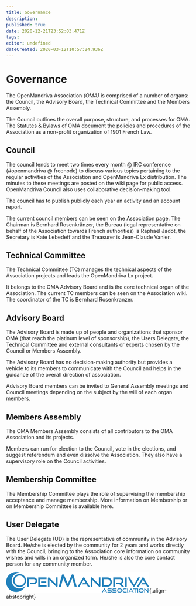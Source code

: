 ```yaml
---
title: Governance
description: 
published: true
date: 2020-12-21T23:52:03.471Z
tags: 
editor: undefined
dateCreated: 2020-03-12T10:57:24.936Z
---
```


# Governance

The OpenMandriva Association *(OMA)* is comprised of a number of organs: the Council, the Advisory Board, the Technical Committee and the Members Assembly.

The Council outlines the overall purpose, structure, and processes for OMA.
The [Statutes](/doc/statutes-constitution-fr) & [Bylaws](/doc/bylaws) of OMA document the policies and procedures of the Association as a non-profit organization of 1901 French Law.

## Council
The council tends to meet two times every month @ IRC conference (#openmandriva @ freenode) to discuss various topics pertaining to the regular activities of the Association and OpenMandriva Lx distribution.
The minutes to these meetings are posted on the wiki page for public access. OpenMandriva Council also uses collaborative decision-making tool.

The council has to publish publicly each year an activity and an account report.

The current council members can be seen on the Association page.
The Chairman is Bernhard Rosenkränzer, the Bureau (legal representative on behalf of the Association towards French authorities) is Raphaël Jadot, the Secretary is Kate Lebedeff and the Treasurer is Jean-Claude Vanier.

## Technical Committee
The Technical Committee (TC) manages the technical aspects of the Association projects and leads the OpenMandriva Lx project.

It belongs to the OMA Advisory Board and is the core technical organ of the Association.
The current TC members can be seen on the Association wiki. The coordinator of the TC is Bernhard Rosenkranzer.

## Advisory Board
The Advisory Board is made up of people and organizations that sponsor OMA (that reach the platinum level of sponsorship), the Users Delegate, the Technical Committee and external consultants or experts chosen by the Council or Members Assembly.

The Advisory Board has no decision-making authority but provides a vehicle to its members to communicate with the Council and helps in the guidance of the overall direction of association.

Advisory Board members can be invited to General Assembly meetings and Council meetings depending on the subject by the will of each organ members.

## Members Assembly
The OMA Members Assembly consists of all contributors to the OMA Association and its projects.

Members can run for election to the Council, vote in the elections, and suggest referendum and even dissolve the Association. They also have a supervisory role on the Council activities.

## Membership Committee
The Membership Committee plays the role of supervising the membership acceptance and manage membership. More information on Membership or on Membership Committee is available here.

## User Delegate
The User Delegate (UD) is the representative of community in the Advisory Board. He/she is elected by the community for 2 years and works directly with the Council, bringing to the Association core information on community wishes and wills in an organized form. He/she is also the core contact person for any community member.

![header-tr-asso.png](/assets/header-tr-asso.png){.align-abstopright}
